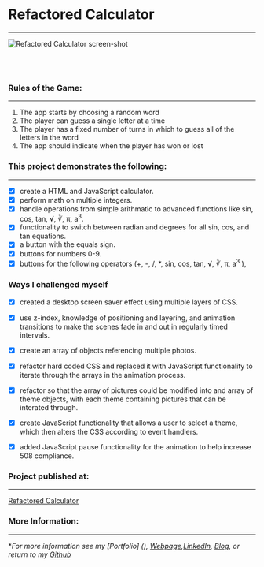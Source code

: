 # Refactored Calculator
---

![Refactored Calculator screen-shot](https://cloud.githubusercontent.com/assets/11747875/20289113/230877ee-aa95-11e6-9101-a2ca9d9eb93f.png)

<br/>
<br/>

### Rules of the Game:
---

1. The app starts by choosing a random word
2. The player can guess a single letter at a time
3. The player has a fixed number of turns in which to guess all of the letters in the word
4. The app should indicate when the player has won or lost

### This project demonstrates the following:
---

- [x] create a HTML and JavaScript calculator.
- [x] perform math on multiple integers.
- [x] handle operations from simple arithmatic to advanced functions like sin, cos, tan, √, ∛, π, a<sup>3</sup>.
- [x] functionality to switch between radian and degrees for all sin, cos, and tan equations.
- [x] a button with the equals sign.
- [x] buttons for numbers 0-9.
- [x] buttons for the following operators (+, -, /, *, sin, cos, tan, √, ∛, π, a<sup>3</sup> ), 

### Ways I challenged myself

- [x] created a desktop screen saver effect using multiple layers of CSS.
- [x] use z-index, knowledge of positioning and layering, and animation transitions to make the scenes fade in and out in regularly timed intervals.
- [x] create an array of objects referencing multiple photos.
- [x] refactor hard coded CSS and replaced it with JavaScript functionality to iterate through the arrays in the animation process.
- [x] refactor so that the array of pictures could be modified into and array of theme objects, with each theme containing pictures that can be interated through.
- [x] create JavaScript functionality that allows a user to select a theme, which then alters the CSS according to event handlers.
- [x] added JavaScript pause functionality for the animation to help increase 508 compliance. 


###  Project published at: 
---

[Refactored Calculator](https://trrapp12-ironyard.github.io/refactored-calculator/)
### More Information:
---

\**For more information see my [Portfolio] (), [Webpage](http://web-karma.org),[LinkedIn](https://www.linkedin.com/in/trevor-rapp-042a1037), [Blog](http://web-karma.net), or return to my [Github](https://github.com/trrapp12)*
